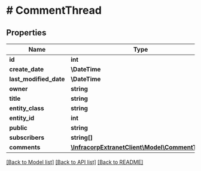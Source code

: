 # # CommentThread

## Properties

Name | Type | Description | Notes
------------ | ------------- | ------------- | -------------
**id** | **int** |  | [optional]
**create_date** | **\DateTime** |  | [optional]
**last_modified_date** | **\DateTime** |  | [optional]
**owner** | **string** |  | [optional]
**title** | **string** |  | [optional]
**entity_class** | **string** |  | [optional]
**entity_id** | **int** |  | [optional]
**public** | **string** |  | [optional]
**subscribers** | **string[]** |  | [optional]
**comments** | [**\InfracorpExtranetClient\Model\CommentTree[]**](CommentTree.md) |  | [optional]

[[Back to Model list]](../../README.md#models) [[Back to API list]](../../README.md#endpoints) [[Back to README]](../../README.md)
